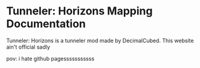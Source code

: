 # Tunneler: Horizons Mapping Documentation

Tunneler: Horizons is a tunneler mod made by DecimalCubed. This website ain't official sadly

pov: i hate github pagesssssssssss
